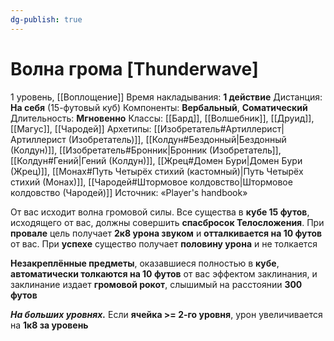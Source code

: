 ```yaml
---
dg-publish: true
---
```

# Волна грома [Thunderwave]
1 уровень, [[Воплощение]]
Время накладывания: **1 действие**
Дистанция: **На себя** (15-футовый куб)
Компоненты: **Вербальный**, **Соматический**
Длительность: **Мгновенно**
Классы: [[Бард]], [[Волшебник]], [[Друид]], [[Магус]], [[Чародей]]
Архетипы: [[Изобретатель#Артиллерист|Артиллерист (Изобретатель)]], [[Колдун#Бездонный|Бездонный (Колдун)]], [[Изобретатель#Бронник|Бронник (Изобретатель]], [[Колдун#Гений|Гений (Колдун)]], [[Жрец#Домен Бури|Домен Бури (Жрец)]], [[Монах#Путь Четырёх стихий (кастомный)|Путь Четырёх стихий (Монах)]], [[Чародей#Штормовое колдовство|Штормовое колдовство (Чародей)]]
Источник: «Player's handbook»

От вас исходит волна громовой силы. Все существа в **кубе 15 футов**, исходящего от вас, должны совершить **спасбросок Телосложения**. При **провале** цель получает **2к8 урона звуком** и **отталкивается на 10 футов** от вас. При **успехе** существо получает **половину урона** и не толкается

**Незакреплённые предметы**, оказавшиеся полностью в **кубе**, **автоматически толкаются на 10 футов** от вас эффектом заклинания, и заклинание издает **громовой рокот**, слышимый на расстоянии **300 футов**

**_На больших уровнях._** Если **ячейка >= 2-го уровня**, урон увеличивается на **1к8 за уровень**